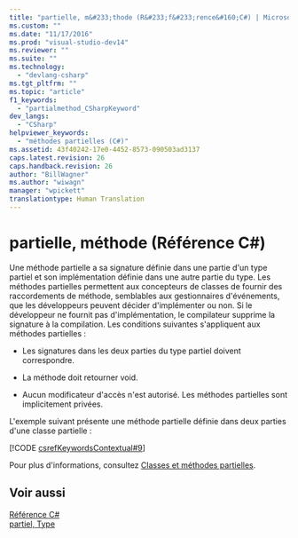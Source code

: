 ```yaml
---
title: "partielle, m&#233;thode (R&#233;f&#233;rence&#160;C#) | Microsoft Docs"
ms.custom: ""
ms.date: "11/17/2016"
ms.prod: "visual-studio-dev14"
ms.reviewer: ""
ms.suite: ""
ms.technology: 
  - "devlang-csharp"
ms.tgt_pltfrm: ""
ms.topic: "article"
f1_keywords: 
  - "partialmethod_CSharpKeyword"
dev_langs: 
  - "CSharp"
helpviewer_keywords: 
  - "méthodes partielles (C#)"
ms.assetid: 43f40242-17e0-4452-8573-090503ad3137
caps.latest.revision: 26
caps.handback.revision: 26
author: "BillWagner"
ms.author: "wiwagn"
manager: "wpickett"
translationtype: Human Translation
---
```

# partielle, m&#233;thode (R&#233;f&#233;rence&#160;C#)
Une méthode partielle a sa signature définie dans une partie d'un type partiel et son implémentation définie dans une autre partie du type.  Les méthodes partielles permettent aux concepteurs de classes de fournir des raccordements de méthode, semblables aux gestionnaires d'événements, que les développeurs peuvent décider d'implémenter ou non.  Si le développeur ne fournit pas d'implémentation, le compilateur supprime la signature à la compilation.  Les conditions suivantes s'appliquent aux méthodes partielles :  
  
-   Les signatures dans les deux parties du type partiel doivent correspondre.  
  
-   La méthode doit retourner void.  
  
-   Aucun modificateur d'accès n'est autorisé.  Les méthodes partielles sont implicitement privées.  
  
 L'exemple suivant présente une méthode partielle définie dans deux parties d'une classe partielle :  
  
 [!CODE [csrefKeywordsContextual#9](../CodeSnippet/VS_Snippets_VBCSharp/csrefKeywordsContextual#9)]  
  
 Pour plus d'informations, consultez [Classes et méthodes partielles](../../../csharp/programming-guide/classes-and-structs/partial-classes-and-methods.md).  
  
## Voir aussi  
 [Référence C\#](../../../csharp/language-reference/index.md)   
 [partiel, Type](../../../csharp/language-reference/keywords/partial-type.md)